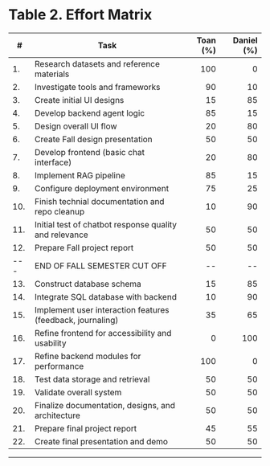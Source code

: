 # Table 2. Effort Matrix

|  #  | Task | Toan (%) | Daniel (%) |
|-----|------|---------:|-----------:|
| 1.  | Research datasets and reference materials | 100 | 0 |
| 2.  | Investigate tools and frameworks | 90 | 10 |
| 3.  | Create initial UI designs | 15 | 85 |
| 4.  | Develop backend agent logic | 85 | 15 |
| 5.  | Design overall UI flow | 20 | 80 |
| 6.  | Create Fall design presentation | 50 | 50 |
| 7.  | Develop frontend (basic chat interface) | 20 | 80 |
| 8.  | Implement RAG pipeline | 85 | 15 |
| 9.  | Configure deployment environment | 75 | 25 |
| 10. | Finish technial documentation and repo cleanup | 10 | 90 | 
| 11. | Initial test of chatbot response quality and relevance | 50 | 50 |
| 12. | Prepare Fall project report | 50 | 50 |
| --- | END OF FALL SEMESTER CUT OFF | -- | -- |
| 13. | Construct database schema | 15 | 85 |
| 14. | Integrate SQL database with backend | 10 | 90 |
| 15. | Implement user interaction features (feedback, journaling) | 35 | 65 |
| 16. | Refine frontend for accessibility and usability | 0 | 100 |
| 17. | Refine backend modules for performance | 100 | 0 |
| 18. | Test data storage and retrieval | 50 | 50 |
| 19. | Validate overall system | 50 | 50 |
| 20. | Finalize documentation, designs, and architecture | 50 | 50  |
| 21. | Prepare final project report | 45 | 55  |
| 22. | Create final presentation and demo | 50 | 50 |

---

